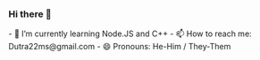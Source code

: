 ### Hi there 👋

<!--
**mdutras/mdutras** is a ✨ _special_ ✨ repository because its `README.md` (this file) appears on your GitHub profile.--!>

- 🌱 I’m currently learning Node.JS and C++

- 📫 How to reach me: Dutra22ms@gmail.com

- 😄 Pronouns: He-Him / They-Them
